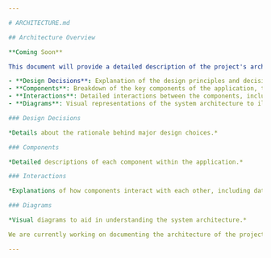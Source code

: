 ```yaml
---

# ARCHITECTURE.md

## Architecture Overview

**Coming Soon**

This document will provide a detailed description of the project's architecture, including:

- **Design Decisions**: Explanation of the design principles and decisions that guided the development of the project.
- **Components**: Breakdown of the key components of the application, their roles, and responsibilities.
- **Interactions**: Detailed interactions between the components, including data flow and control flow within the application.
- **Diagrams**: Visual representations of the system architecture to illustrate the structure and relationships between components.

### Design Decisions

*Details about the rationale behind major design choices.*

### Components

*Detailed descriptions of each component within the application.*

### Interactions

*Explanations of how components interact with each other, including data flow and control flow.*

### Diagrams

*Visual diagrams to aid in understanding the system architecture.*

We are currently working on documenting the architecture of the project. This section will be updated soon with comprehensive information to help you understand the overall structure and design of the application.

---
```


